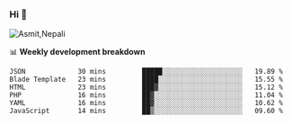 ### Hi 👋

![Asmit,Nepali](https://media.giphy.com/media/L8K62iTDkzGX6/giphy.gif)
<!--
**asmit99nepali/asmit99nepali** is a ✨ _special_ ✨ repository because its `README.md` (this file) appears on your GitHub profile.

Here are some ideas to get you started:

- 🔭 I’m currently working on ...
- 🌱 I’m currently learning ...
- 👯 I’m looking to collaborate on ...
- 🤔 I’m looking for help with ...
- 💬 Ask me about ...
- 📫 How to reach me: ...
- 😄 Pronouns: ...
- ⚡ Fun fact: ...
-->


📊 **Weekly development breakdown**
<!--START_SECTION:waka-->

```text
JSON             30 mins         █████░░░░░░░░░░░░░░░░░░░░   19.89 %
Blade Template   23 mins         ████░░░░░░░░░░░░░░░░░░░░░   15.55 %
HTML             23 mins         ███▓░░░░░░░░░░░░░░░░░░░░░   15.12 %
PHP              16 mins         ██▓░░░░░░░░░░░░░░░░░░░░░░   11.04 %
YAML             16 mins         ██▓░░░░░░░░░░░░░░░░░░░░░░   10.62 %
JavaScript       14 mins         ██▒░░░░░░░░░░░░░░░░░░░░░░   09.60 %
```

<!--END_SECTION:waka-->

